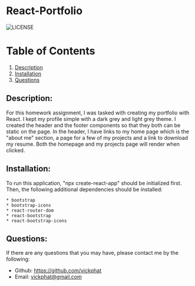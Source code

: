 # React-Portfolio

![LICENSE](https://img.shields.io/badge/License-[MIT]-blue?style=for-the-badge&logo=appveyor.svg)

# Table of Contents 

1. [Description](#description)
2. [Installation](#installation)
3. [Questions](#questions)

## Description:
For this homework assignment, I was tasked with creating my portfolio with React. I kept my profile simple with a dark grey and light grey theme. I created the header and the footer components so that they both can be static on the page. In the header, I have links to my home page which is the "about me" section, a page for a few of my projects and a link to download my resume. Both the homepage and my projects page will render when clicked. 

## Installation:

To run this application, "npx create-react-app" should be initialized first. Then, the following additional dependencies should be installed:

    * bootstrap
    * bootstrap-icons
    * react-router-dom
    * react-bootstrap
    * react-bootstrap-icons
   
## Questions: 
If there are any questions that you may have, please contact me by the following:

* Github: https://github.com/vickphat
* Email: vickphat@gmail.com 